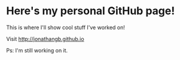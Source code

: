# Here's my personal GitHub page!

This is where I'll show cool stuff I've worked on! 

Visit http://jonathangb.github.io

Ps: I'm still working on it.